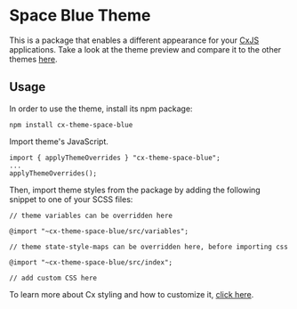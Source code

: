 # Space Blue Theme

This is a package that enables a different appearance for your [CxJS](https://cxjs.io/) applications.
Take a look at the theme preview and compare it to the other themes [here](https://gallery.cxjs.io/).

## Usage

In order to use the theme, install its npm package:

```
npm install cx-theme-space-blue
```

Import theme's JavaScript.

```
import { applyThemeOverrides } "cx-theme-space-blue";
...
applyThemeOverrides();
```

Then, import theme styles from the package by adding the following snippet to one of your SCSS files:

```
// theme variables can be overridden here

@import "~cx-theme-space-blue/src/variables";

// theme state-style-maps can be overridden here, before importing css

@import "~cx-theme-space-blue/src/index";

// add custom CSS here
```

To learn more about Cx styling and how to customize it,
[click here](https://cxjs.io/v/master/docs/concepts/css).

